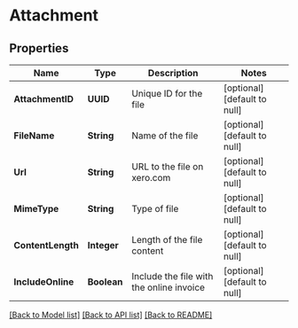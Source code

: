 # Attachment
## Properties

| Name | Type | Description | Notes |
|------------ | ------------- | ------------- | -------------|
| **AttachmentID** | **UUID** | Unique ID for the file | [optional] [default to null] |
| **FileName** | **String** | Name of the file | [optional] [default to null] |
| **Url** | **String** | URL to the file on xero.com | [optional] [default to null] |
| **MimeType** | **String** | Type of file | [optional] [default to null] |
| **ContentLength** | **Integer** | Length of the file content | [optional] [default to null] |
| **IncludeOnline** | **Boolean** | Include the file with the online invoice | [optional] [default to null] |

[[Back to Model list]](../README.md#documentation-for-models) [[Back to API list]](../README.md#documentation-for-api-endpoints) [[Back to README]](../README.md)

